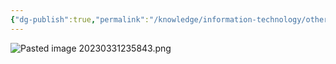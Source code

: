 ```yaml
---
{"dg-publish":true,"permalink":"/knowledge/information-technology/others/microservices/","dgPassFrontmatter":true}
---
```



![Pasted image 20230331235843.png](/img/user/Attachments/Pasted%20image%2020230331235843.png)